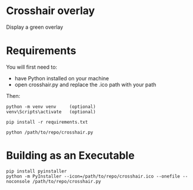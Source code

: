 # Crosshair overlay
Display a green overlay

# Requirements
You will first need to:
* have Python installed on your machine
* open crosshair.py and replace the .ico path with your path

Then:

    python -m venv venv     (optional)
    venv\Scripts\activate   (optional)
    
    pip install -r requirements.txt
    
    python /path/to/repo/crosshair.py


# Building as an Executable
    pip install pyinstaller
    python -m PyInstaller --icon=/path/to/repo/crosshair.ico --onefile --noconsole /path/to/repo/crosshair.py
